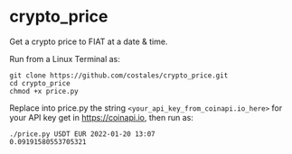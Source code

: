 # crypto_price

Get a crypto price to FIAT at a date &amp; time.

Run from a Linux Terminal as:

```
git clone https://github.com/costales/crypto_price.git
cd crypto_price
chmod +x price.py
```

Replace into price.py the string `<your_api_key_from_coinapi.io_here>` for your API key get in https://coinapi.io, then run as:

```
./price.py USDT EUR 2022-01-20 13:07
0.09191580553705321
```
